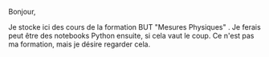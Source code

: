 Bonjour, 

Je stocke ici des cours de la formation BUT "Mesures Physiques" .
Je ferais peut être des notebooks Python ensuite, si cela vaut le coup.
Ce n'est pas ma formation, mais je désire regarder cela.
